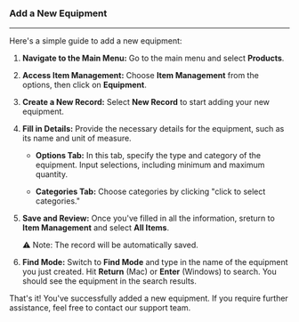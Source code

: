 ### Add a New Equipment
______________________
Here's a simple guide to add a new equipment:

1. **Navigate to the Main Menu:** Go to the main menu and select **Products**.
    
2. **Access Item Management:** Choose **Item Management** from the options, then click on **Equipment**.
    
3. **Create a New Record:** Select **New Record** to start adding your new equipment.
    
4. **Fill in Details:** Provide the necessary details for the equipment, such as its name and unit of measure.
    
    - **Options Tab:** In this tab, specify the type and category of the equipment. Input selections, including minimum and maximum quantity.
        
    - **Categories Tab:** Choose categories by clicking "click to select categories."
        
5. **Save and Review:** Once you've filled in all the information, sreturn to **Item Management** and select **All Items**.

	⚠️ Note: The record will be automatically saved. 
    
6. **Find Mode:** Switch to **Find Mode** and type in the name of the equipment you just created. Hit **Return** (Mac) or **Enter** (Windows) to search. You should see the equipment in the search results.
    

That's it! You've successfully added a new equipment. If you require further assistance, feel free to contact our support team.